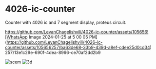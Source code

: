 # 4026-ic-counter
Counter with 4026 ic and 7 segment display, proteus circuit.


https://github.com/LevanChagelishvili/4026-ic-counter/assets/105656![WhatsApp Image 2024-01-25 at 5 00 05 PM](https://github.com/LevanChagelishvili/4026-ic-counter/assets/105656257/ba63de68-33b9-439d-a8ef-cdee25d0cd34)
257/13e1c29e-690f-4dea-8966-ce70af2dd2b9

![scem](https://github.com/LevanChagelishvili/4026-ic-counter/assets/105656257/e82dfc57-eda0-4a9b-a042-9030da539399)
![3d](https://github.com/LevanChagelishvili/4026-ic-counter/assets/105656257/8d67ed13-1b17-4409-8d14-bfbb2c3dc904)
